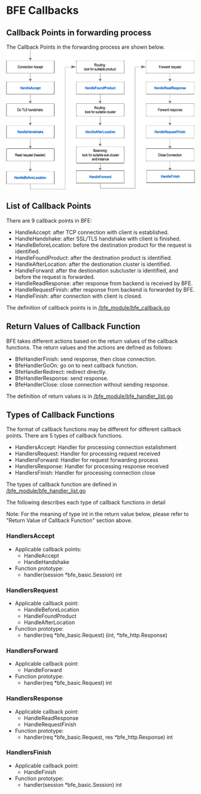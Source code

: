 # BFE Callbacks

## Callback Points in forwarding process

The Callback Points in the forwarding process are shown below.
![BFECallbacks](../../../images/bfe-callback.png)

## List of Callback Points
There are 9 callback points in BFE:

- HandleAccept: after TCP connection with client is established.
- HandleHandshake: after SSL/TLS handshake with client is finished.
- HandleBeforeLocation: before the destination product for the request is identified.
- HandleFoundProduct: after the destination product is identified.
- HandleAfterLocation: after the destionation cluster is identified.
- HandleForward: after the destionation subcluster is identified, and before the request is forwarded.
- HandleReadResponse: after response from backend is received by BFE.
- HandleRequestFinish: after response from backend is forwarded by BFE.
- HandleFinish: after connection with client is closed.

The definition of callback points is in [/bfe_module/bfe_callback.go](https://github.com/baidu/bfe/tree/master/bfe_module/bfe_callback.go)

## Return Values of Callback Function

BFE takes different actions based on the return values of the callback functions.
The return values and the actions are defined as follows:

- BfeHandlerFinish: send response, then close connection.
- BfeHandlerGoOn: go on to next callback function.
- BfeHandlerRedirect: redirect directly.
- BfeHandlerResponse: send response.
- BfeHandlerClose: close connection without sending response.

The definition of return values is in [/bfe_module/bfe_handler_list.go](https://github.com/baidu/bfe/tree/master/bfe_module/bfe_handler_list.go)

## Types of Callback Functions

The format of callback functions may be different for different callback points.
There are 5 types of callback functions.

- HandlersAccept: Handler for processing connection estalishment
- HandlersRequest: Handler for processing request received
- HandlersForward: Handler for request forwarding process
- HandlersResponse: Handler for processing response received
- HandlersFinish: Handler for processing connection close

The types of callback function are defined in [/bfe_module/bfe_handler_list.go](https://github.com/baidu/bfe/tree/master/bfe_module/bfe_handler_list.go)

The following describes each type of callback functions in detail

Note: For the meaning of type int in the return value below, please refer to "Return Value of Callback Function" section above.

### HandlersAccept

- Applicable callback points: 
    + HandleAccept
    + HandleHandshake
- Function prototype:
    + handler(session *bfe_basic.Session) int

### HandlersRequest

- Applicable callback point: 
    + HandleBeforeLocation
    + HandleFoundProduct
    + HandleAfterLocation
- Function prototype:
    + handler(req *bfe_basic.Request) (int, *bfe_http.Response) 

### HandlersForward

- Applicable callback point: 
    + HandleForward
- Function prototype:
    + handler(req *bfe_basic.Request) int 

### HandlersResponse

- Applicable callback point: 
    + HandleReadResponse
    + HandleRequestFinish
- Function prototype:
    + handler(req *bfe_basic.Request, res *bfe_http.Response) int 

### HandlersFinish

- Applicable callback point: 
    + HandleFinish
- Function prototype:
    + handler(session *bfe_basic.Session) int 
